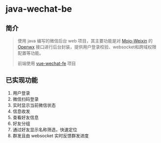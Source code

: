 # java-wechat-be

## 简介

> 使用 java 编写的微信后台 web 项目，其主要功能是对 [Mojo-Weixin](https://github.com/sjdy521/Mojo-Weixin) 的 [Openwx](https://github.com/sjdy521/Mojo-Weixin/blob/master/Controller-API.md) 接口进行后台封装，提供用户登录校验、websocket和跨域权限配置等功能。
> 
> 前端使用 [vue-wechat-fe](https://github.com/dadiyang/vue-wechat-fe) 项目


## 已实现功能

1. 用户登录
2. 微信扫码登录
3. 实时显示当前微信状态
4. 信息收发
5. 查看好友信息
6. 好友分组
7. 通过好友显示名称筛选，快速定位
8. 群发且由 websocket 实时反馈群发进度